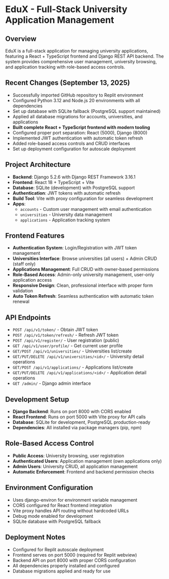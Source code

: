 # EduX - Full-Stack University Application Management

## Overview
EduX is a full-stack application for managing university applications, featuring a React + TypeScript frontend and Django REST API backend. The system provides comprehensive user management, university browsing, and application tracking with role-based access controls.

## Recent Changes (September 13, 2025)
- Successfully imported GitHub repository to Replit environment
- Configured Python 3.12 and Node.js 20 environments with all dependencies
- Set up database with SQLite fallback (PostgreSQL support maintained)
- Applied all database migrations for accounts, universities, and applications
- **Built complete React + TypeScript frontend with modern tooling**
- Configured proper port separation: React (5000), Django (8000)
- Implemented JWT authentication with automatic token refresh
- Added role-based access controls and CRUD interfaces
- Set up deployment configuration for autoscale deployment

## Project Architecture
- **Backend**: Django 5.2.6 with Django REST Framework 3.16.1
- **Frontend**: React 18 + TypeScript + Vite
- **Database**: SQLite (development) with PostgreSQL support
- **Authentication**: JWT tokens with automatic refresh
- **Build Tool**: Vite with proxy configuration for seamless development
- **Apps**: 
  - `accounts` - Custom user management with email authentication
  - `universities` - University data management
  - `applications` - Application tracking system

## Frontend Features
- **Authentication System**: Login/Registration with JWT token management
- **Universities Interface**: Browse universities (all users) + Admin CRUD (staff only)
- **Applications Management**: Full CRUD with owner-based permissions
- **Role-Based Access**: Admin-only university management, user-only application access
- **Responsive Design**: Clean, professional interface with proper form validation
- **Auto Token Refresh**: Seamless authentication with automatic token renewal

## API Endpoints
- `POST /api/v1/token/` - Obtain JWT token
- `POST /api/v1/token/refresh/` - Refresh JWT token
- `POST /api/v1/register/` - User registration (public)
- `GET /api/v1/user/profile/` - Get current user profile
- `GET/POST /api/v1/universities/` - Universities list/create
- `GET/PUT/DELETE /api/v1/universities/<id>/` - University detail operations
- `GET/POST /api/v1/applications/` - Applications list/create
- `GET/PUT/DELETE /api/v1/applications/<id>/` - Application detail operations
- `GET /admin/` - Django admin interface

## Development Setup
- **Django Backend**: Runs on port 8000 with CORS enabled
- **React Frontend**: Runs on port 5000 with Vite proxy for API calls
- **Database**: SQLite for development, PostgreSQL production-ready
- **Dependencies**: All installed via package managers (pip, npm)

## Role-Based Access Control
- **Public Access**: University browsing, user registration
- **Authenticated Users**: Application management (own applications only)
- **Admin Users**: University CRUD, all application management
- **Automatic Enforcement**: Frontend and backend permission checks

## Environment Configuration
- Uses django-environ for environment variable management
- CORS configured for React frontend integration
- Vite proxy handles API routing without hardcoded URLs
- Debug mode enabled for development
- SQLite database with PostgreSQL fallback

## Deployment Notes
- Configured for Replit autoscale deployment
- Frontend serves on port 5000 (required for Replit webview)
- Backend API on port 8000 with proper CORS configuration
- All dependencies properly installed and configured
- Database migrations applied and ready for use